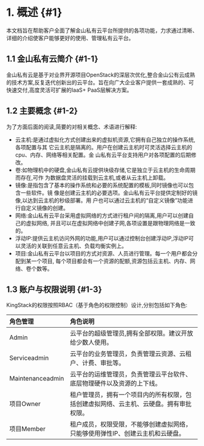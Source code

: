 # 1. 概述 {#1}

本文档旨在帮助客户全面了解金山私有云平台所提供的各项功能，力求通过清晰、详细的介绍使客户能够更好的使用、管理私有云平台。

## 1.1 金山私有云简介 {#1-1}

金山私有云是基于对业界开源项目OpenStack的深层次优化,整合金山公有云成熟的技术方案,反复迭代创新出的云平台。旨在向广大企业客户提供一套成熟的、可快速交付,高度灵活可扩展的IaaS+ PaaS层解决方案。

## 1.2 主要概念 {#1-2}

为了方面后面的阅读,简要的对相关概念、术语进行解释:

* 云主机:是通过虚拟化方式创建出来的虚拟机资源,它拥有自己独立的操作系统,各项配置与其
  它云主机是隔离的。用户在创建云主机时可灵活选择云主机的cpu、内存、网络等相关配置。金
  山私有云平台支持用户对各项配置的后期修改。
* 卷:如物理机中的硬盘,金山私有云提供块级存储,它是独立于云主机的生命周期而存在,可作
  为数据盘灵活的挂载到云主机,或者从云主机上卸载。
* 镜像:是指包含了基本的操作系统和必要的系统配置的模板,同时镜像也可以包含一些软件。镜
  像是创建云主机的必要选项。金山私有云平台提供定制好的镜像,以达到云主机的秒级部署。用
  户也可以通过云主机的“自定义镜像”功能进行自定义镜像的创建。
* 网络:金山私有云平台采用虚拟网络的方式进行租户间的隔离,用户可以创建自己的虚拟网络,
  并且可以在虚拟网络中创建子网,各项设置是跟物理网络是一致的。
* 浮动IP:提供云主机访问外网的功能,用户可以通过控制台创建浮动IP,浮动IP可以灵活的关联到任意云主机、负载均衡实例上。
* 项目:金山私有云平台以项目的方式对资源、人员进行管理。每一个用户都会分配到某一个项目,
  每个项目都会有一个资源的配额,资源包括云主机、内存、网络、卷个数等。

## 1.3 账户与权限说明 {#1-3}

KingStack的权限按照RBAC（基于角色的权限控制）设计,分别包括如下角色:

| 角色管理 | 角色说明 |
| :--- | :--- |
| Admin | 云平台的超级管理员,拥有全部权限。建议开放给少数人使用。 |
| Serviceadmin | 云平台的业务管理员，负责管理云资源、云租户、计费、审批等。 |
| Maintenanceadmin | 云平台的运维管理员，负责管理云平台软件、底层物理硬件以及资源的上下线。 |
| 项目Owner | 租户管理员，拥有一个项目内的所有权限，包括创建虚拟网络、云主机、云硬盘。拥有审批权限。 |
| 项目Member | 租户成员，权限受限，不能够创建虚拟网络，只能够使用弹性IP、创建云主机和云硬盘。 |


